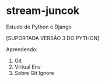 # stream-juncok
 Estudo de Python e Django

[SUPORTADA VERSÃO 3 DO PYTHON]

Aprendendo:
1. Git
2. Virtual Env
3. Sobre Git Ignore
